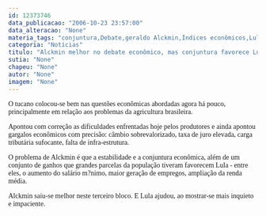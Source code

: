 ```yaml
---
id: 12373746
data_publicacao: "2006-10-23 23:57:00"
data_alteracao: "None"
materia_tags: "conjuntura,Debate,geraldo Alckmin,Índices econômicos,Lula"
categoria: "Notícias"
titulo: "Alckmin melhor no debate econômico, mas conjuntura favorece Lula"
sutia: "None"
chapeu: "None"
autor: "None"
imagem: "None"
---
```

<p><P><FONT face=Verdana>O tucano colocou-se bem nas questões econômicas abordadas agora há pouco, principalmente em relação aos problemas da agricultura brasileira.</FONT></P></p>
<p><P><FONT face=Verdana>Apontou com correção as dificuldades enfrentadas hoje pelos produtores e ainda apontou gargalos econômicos com precisão: câmbio sobrevalorizado, taxa de juro elevada, carga tributária sufocante, falta de infra-estrutura.</FONT></P></p>
<p><P><FONT face=Verdana>O problema de Alckmin é que a estabilidade e a conjuntura econômica, além de um conjunto de ganhos que grandes parcelas da população tiveram favorecem Lula - entre eles, o aumento do salário m?nimo, maior geração de empregos, ampliação da renda média.</FONT></P></p>
<p><P><FONT face=Verdana>Alckmin saiu-se melhor neste terceiro bloco. E Lula ajudou, ao mostrar-se mais inquieto e impaciente.</FONT></P> </p>
